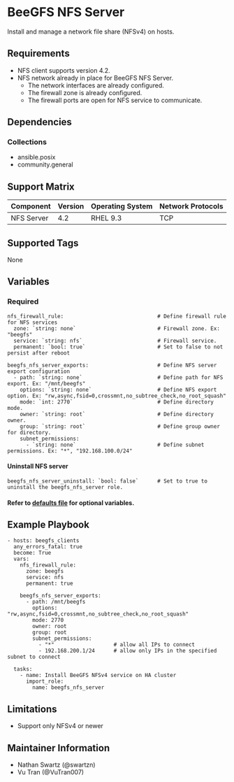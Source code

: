 # BeeGFS NFS Server

Install and manage a network file share (NFSv4) on hosts.


## Requirements

* NFS client supports version 4.2.
* NFS network already in place for BeeGFS NFS Server.
  * The network interfaces are already configured.
  * The firewall zone is already configured.
  * The firewall ports are open for NFS service to communicate.


## Dependencies

### Collections
* ansible.posix
* community.general


## Support Matrix

| Component              | Version        | Operating System             | Network Protocols  |
| ---------------------- | -------------- | ---------------------------- | ------------------ |
| NFS Server             | 4.2            | RHEL 9.3                     | TCP                |


## Supported Tags

None


## Variables

### Required

```
nfs_firewall_rule:                              # Define firewall rule for NFS services
  zone: `string: none`                          # Firewall zone. Ex: "beegfs"
  service: `string: nfs`                        # Firewall service.
  permanent: `bool: true`                       # Set to false to not persist after reboot

beegfs_nfs_server_exports:                      # Define NFS server export configuration
  - path: `string: none`                        # Define path for NFS export. Ex: "/mnt/beegfs"
    options: `string: none`                     # Define NFS export option. Ex: "rw,async,fsid=0,crossmnt,no_subtree_check,no_root_squash"
    mode: `int: 2770`                           # Define directory mode.
    owner: `string: root`                       # Define directory owner.
    group: `string: root`                       # Define group owner for directory.
    subnet_permissions:
      - `string: none`                          # Define subnet permissions. Ex: "*", "192.168.100.0/24"
```

#### Uninstall NFS server
```
beegfs_nfs_server_uninstall: `bool: false`      # Set to true to uninstall the beegfs_nfs_server role.
```

#### Refer to [defaults file](defaults/main.yml) for optional variables.


## Example Playbook

```
- hosts: beegfs_clients
  any_errors_fatal: true
  become: True
  vars:
    nfs_firewall_rule:
      zone: beegfs
      service: nfs
      permanent: true

    beegfs_nfs_server_exports:
      - path: /mnt/beegfs
        options: "rw,async,fsid=0,crossmnt,no_subtree_check,no_root_squash"
        mode: 2770
        owner: root
        group: root
        subnet_permissions:
          - "*"                   # allow all IPs to connect
          - 192.168.200.1/24      # allow only IPs in the specified subnet to connect

  tasks:
    - name: Install BeeGFS NFSv4 service on HA cluster
      import_role:
        name: beegfs_nfs_server
```

## Limitations

* Support only NFSv4 or newer


## Maintainer Information

- Nathan Swartz (@swartzn)
- Vu Tran (@VuTran007)
